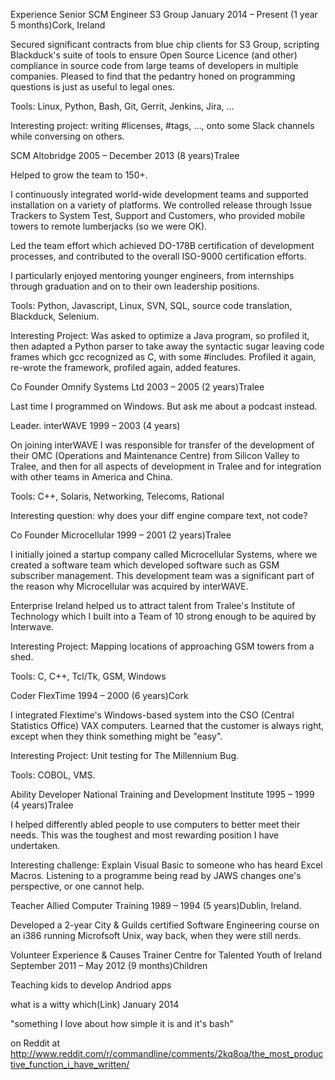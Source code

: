 Experience
Senior SCM Engineer
S3 Group
January 2014 – Present (1 year 5 months)Cork, Ireland

Secured significant contracts from blue chip clients for S3 Group, scripting Blackduck's suite of tools to ensure Open Source Licence (and other) compliance in source code from large teams of developers in multiple companies. Pleased to find that the pedantry honed on programming questions is just as useful to legal ones.

Tools: Linux, Python, Bash, Git, Gerrit, Jenkins, Jira, ...

Interesting project: writing #licenses, #tags, ..., onto some Slack channels while conversing on others.

SCM
Altobridge
2005 – December 2013 (8 years)Tralee

Helped to grow the team to 150+.

I continuously integrated world-wide development teams and supported installation on a variety of platforms. We controlled release through Issue Trackers to System Test, Support and Customers, who provided mobile towers to remote lumberjacks (so we were OK).

Led the team effort which achieved DO-178B certification of development processes, and contributed to the overall ISO-9000 certification efforts.

I particularly enjoyed mentoring younger engineers, from internships through graduation and on to their own leadership positions.

Tools: Python, Javascript, Linux, SVN, SQL, source code translation, Blackduck, Selenium.

Interesting Project: Was asked to optimize a Java program, so profiled it, then adapted a Python parser to take away the syntactic sugar leaving code frames which gcc recognized as C, with some #includes. Profiled it again, re-wrote the framework, profiled again, added features.

Co Founder
Omnify Systems Ltd
2003 – 2005 (2 years)Tralee

Last time I programmed on Windows. But ask me about a podcast instead.

Leader.
interWAVE
1999 – 2003 (4 years)

On joining interWAVE I was responsible for transfer of the development of their OMC (Operations and Maintenance Centre) from Silicon Valley to Tralee, and then for all aspects of development in Tralee and for integration with other teams in America and China.

Tools: C++, Solaris, Networking, Telecoms, Rational

Interesting question: why does your diff engine compare text, not code?

Co Founder
Microcellular
1999 – 2001 (2 years)Tralee

I initially joined a startup company called Microcellular Systems, where we created a software team which developed software such as GSM subscriber management. This development team was a significant part of the reason why Microcellular was acquired by interWAVE.

Enterprise Ireland helped us to attract talent from Tralee's Institute of Technology which I built into a Team of 10 strong enough to be aquired by Interwave.

Interesting Project: Mapping locations of approaching GSM towers from a shed.

Tools: C, C++, Tcl/Tk, GSM, Windows

Coder
FlexTime
1994 – 2000 (6 years)Cork

I integrated Flextime's Windows-based system into the CSO (Central Statistics Office) VAX computers. Learned that the customer is always right, except when they think something might be "easy".

Interesting Project: Unit testing for The Millennium Bug.

Tools: COBOL, VMS.

Ability Developer
National Training and Development Institute
1995 – 1999 (4 years)Tralee

I helped differently abled people to use computers to better meet their needs. This was the toughest and most rewarding position I have undertaken.

Interesting challenge: Explain Visual Basic to someone who has heard Excel Macros. Listening to a programme being read by JAWS changes one's perspective, or one cannot help.

Teacher
Allied Computer Training
1989 – 1994 (5 years)Dublin, Ireland.

Developed a 2-year City & Guilds certified Software Engineering course on an i386 running Microfsoft Unix, way back, when they were still nerds.

Volunteer Experience & Causes
Trainer
Centre for Talented Youth of Ireland
September 2011 – May 2012 (9 months)Children

Teaching kids to develop Andriod apps

what is a witty which(Link)
January 2014

"something I love about how simple it is and it's bash"

on Reddit at http://www.reddit.com/r/commandline/comments/2kq8oa/the_most_productive_function_i_have_written/
